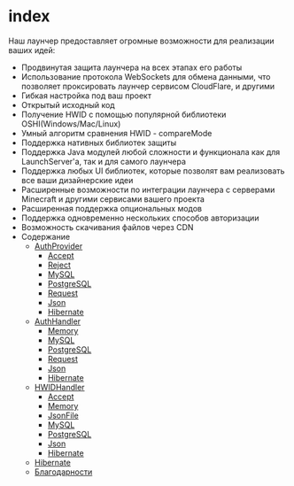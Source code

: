 # index

Наш лаунчер предоставляет огромные возможности для реализации ваших идей:

* Продвинутая защита лаунчера на всех этапах его работы
* Использование протокола WebSockets для обмена данными, что позволяет проксировать лаунчер сервисом CloudFlare, и другими
* Гибкая настройка под ваш проект
* Открытый исходный код
* Получение HWID с помощью популярной библиотеки OSHI\(Windows/Mac/Linux\)
* Умный алгоритм сравнения HWID - compareMode
* Поддержка нативных библиотек защиты
* Поддержка Java модулей любой сложности и функционала как для LaunchServer'а, так и для самого лаунчера
* Поддержка любых UI библиотек, которые позволят вам реализовать все ваши дизайнерские идеи
* Расширенные возможности по интеграции лаунчера с серверами Minecraft и другими сервисами вашего проекта
* Расширенная поддержка опциональных модов
* Поддержка одновременно нескольких способов авторизации
* Возможность скачивания файлов через CDN
* Содержание
  * [AuthProvider](untitled-1.md)
    * [Accept](untitled-1.md#accept)
    * [Reject](untitled-1.md#reject)
    * [MySQL](untitled-1.md#mysql)
    * [PostgreSQL](untitled-1.md#postgresql)
    * [Request](untitled-1.md#request)
    * [Json](untitled-1.md#json)
    * [Hibernate](untitled-1.md#hibernate)
  * [AuthHandler](untitled.md#memory)
    * [Memory](root/AuthHandler.md#memory)
    * [MySQL](untitled.md#mysql)
    * [PostgreSQL](untitled.md#postgresql)
    * [Request](untitled.md#request)
    * [Json](untitled.md#json)
    * [Hibernate](untitled.md#hibernate)
  * [HWIDHandler](hwidhandler.md#accept)
    * [Accept](root/HWIDHandler.md#accept)
    * [Memory](hwidhandler.md#memory)
    * [JsonFile](hwidhandler.md#jsonfile)
    * [MySQL](hwidhandler.md#mysql)
    * [PostgreSQL](hwidhandler.md#postgresql)
    * [Json](hwidhandler.md#json)
    * [Hibernate](hwidhandler.md#hibernate)
  * [Hibernate](untitled-2.md)
  * [Благодарности](untitled-3.md)

